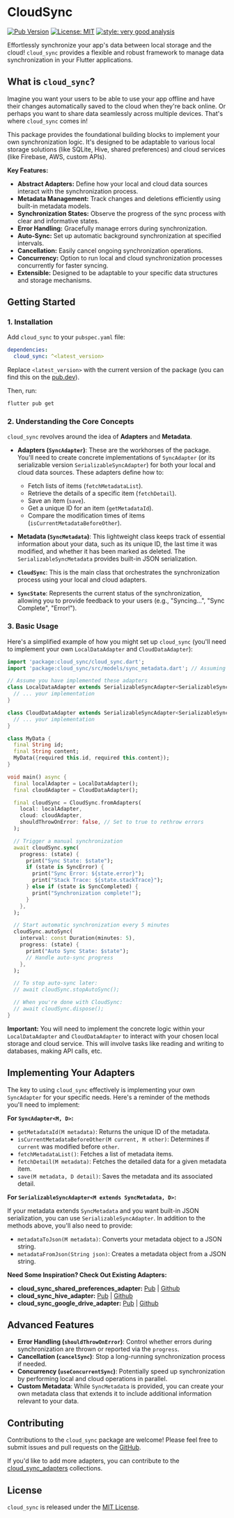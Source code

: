 # CloudSync

[![Pub Version](https://img.shields.io/pub/v/cloud_sync.svg)](https://pub.dev/packages/cloud_sync)
[![License: MIT](https://img.shields.io/badge/License-MIT-blue.svg)](LICENSE)
[![style: very good analysis](https://img.shields.io/badge/style-very_good_analysis-B22C89.svg)](https://pub.dev/packages/very_good_analysis)

Effortlessly synchronize your app's data between local storage and the cloud! `cloud_sync` provides a flexible and robust framework to manage data synchronization in your Flutter applications.

## What is `cloud_sync`?

Imagine you want your users to be able to use your app offline and have their changes automatically saved to the cloud when they're back online. Or perhaps you want to share data seamlessly across multiple devices. That's where `cloud_sync` comes in!

This package provides the foundational building blocks to implement your own synchronization logic. It's designed to be adaptable to various local storage solutions (like SQLite, Hive, shared preferences) and cloud services (like Firebase, AWS, custom APIs).

**Key Features:**

* **Abstract Adapters:** Define how your local and cloud data sources interact with the synchronization process.
* **Metadata Management:** Track changes and deletions efficiently using built-in metadata models.
* **Synchronization States:** Observe the progress of the sync process with clear and informative states.
* **Error Handling:** Gracefully manage errors during synchronization.
* **Auto-Sync:** Set up automatic background synchronization at specified intervals.
* **Cancellation:** Easily cancel ongoing synchronization operations.
* **Concurrency:** Option to run local and cloud synchronization processes concurrently for faster syncing.
* **Extensible:** Designed to be adaptable to your specific data structures and storage mechanisms.

## Getting Started

### 1. Installation

Add `cloud_sync` to your `pubspec.yaml` file:

```yaml
dependencies:
  cloud_sync: ^<latest_version>
````

Replace `<latest_version>` with the current version of the package (you can find this on the [pub.dev](https://pub.dev/packages/cloud_sync)).

Then, run:

```bash
flutter pub get
```

### 2\. Understanding the Core Concepts

`cloud_sync` revolves around the idea of **Adapters** and **Metadata**.

* **Adapters (`SyncAdapter`)**: These are the workhorses of the package. You'll need to create concrete implementations of `SyncAdapter` (or its serializable version `SerializableSyncAdapter`) for both your local and cloud data sources. These adapters define how to:

  * Fetch lists of items (`fetchMetadataList`).
  * Retrieve the details of a specific item (`fetchDetail`).
  * Save an item (`save`).
  * Get a unique ID for an item (`getMetadataId`).
  * Compare the modification times of items (`isCurrentMetadataBeforeOther`).

* **Metadata (`SyncMetadata`)**: This lightweight class keeps track of essential information about your data, such as its unique ID, the last time it was modified, and whether it has been marked as deleted. The `SerializableSyncMetadata` provides built-in JSON serialization.

* **`CloudSync`**: This is the main class that orchestrates the synchronization process using your local and cloud adapters.

* **`SyncState`**: Represents the current status of the synchronization, allowing you to provide feedback to your users (e.g., "Syncing...", "Sync Complete", "Error\!").

### 3\. Basic Usage

Here's a simplified example of how you might set up `cloud_sync` (you'll need to implement your own `LocalDataAdapter` and `CloudDataAdapter`):

```dart
import 'package:cloud_sync/cloud_sync.dart';
import 'package:cloud_sync/src/models/sync_metadata.dart'; // Assuming sync_metadata.dart is in src/models

// Assume you have implemented these adapters
class LocalDataAdapter extends SerializableSyncAdapter<SerializableSyncMetadata, MyData> {
  // ... your implementation
}

class CloudDataAdapter extends SerializableSyncAdapter<SerializableSyncMetadata, MyData> {
  // ... your implementation
}

class MyData {
  final String id;
  final String content;
  MyData({required this.id, required this.content});
}

void main() async {
  final localAdapter = LocalDataAdapter();
  final cloudAdapter = CloudDataAdapter();

  final cloudSync = CloudSync.fromAdapters(
    local: localAdapter,
    cloud: cloudAdapter,
    shouldThrowOnError: false, // Set to true to rethrow errors
  );

  // Trigger a manual synchronization
  await cloudSync.sync(
    progress: (state) {
      print("Sync State: $state");
      if (state is SyncError) {
        print("Sync Error: ${state.error}");
        print("Stack Trace: ${state.stackTrace}");
      } else if (state is SyncCompleted) {
        print("Synchronization complete!");
      }
    },
  );

  // Start automatic synchronization every 5 minutes
  cloudSync.autoSync(
    interval: const Duration(minutes: 5),
    progress: (state) {
      print("Auto Sync State: $state");
      // Handle auto-sync progress
    },
  );

  // To stop auto-sync later:
  // await cloudSync.stopAutoSync();

  // When you're done with CloudSync:
  // await cloudSync.dispose();
}
```

**Important:** You will need to implement the concrete logic within your `LocalDataAdapter` and `CloudDataAdapter` to interact with your chosen local storage and cloud service. This will involve tasks like reading and writing to databases, making API calls, etc.

## Implementing Your Adapters

The key to using `cloud_sync` effectively is implementing your own `SyncAdapter` for your specific needs. Here's a reminder of the methods you'll need to implement:

**For `SyncAdapter<M, D>`:**

* `getMetadataId(M metadata)`: Returns the unique ID of the metadata.
* `isCurrentMetadataBeforeOther(M current, M other)`: Determines if `current` was modified before `other`.
* `fetchMetadataList()`: Fetches a list of metadata items.
* `fetchDetail(M metadata)`: Fetches the detailed data for a given metadata item.
* `save(M metadata, D detail)`: Saves the metadata and its associated detail.

**For `SerializableSyncAdapter<M extends SyncMetadata, D>`:**

If your metadata extends `SyncMetadata` and you want built-in JSON serialization, you can use `SerializableSyncAdapter`. In addition to the methods above, you'll also need to provide:

* `metadataToJson(M metadata)`: Converts your metadata object to a JSON string.
* `metadataFromJson(String json)`: Creates a metadata object from a JSON string.

**Need Some Inspiration? Check Out Existing Adapters:**

* **cloud_sync_shared_preferences_adapter:** [Pub](https://pub.dev/packages/cloud_sync_shared_preferences_adapter) | [Github](https://github.com/lamnhan066/cloud_sync_adapters/tree/main/packages/cloud_sync_shared_preferences_adapter)
* **cloud_sync_hive_adapter:** [Pub](https://pub.dev/packages/cloud_sync_hive_adapter) | [Github](https://github.com/lamnhan066/cloud_sync_adapters/tree/main/packages/cloud_sync_hive_adapter)
* **cloud_sync_google_drive_adapter:** [Pub](https://pub.dev/packages/cloud_sync_google_drive_adapter) | [Github](https://github.com/lamnhan066/cloud_sync_adapters/tree/main/packages/cloud_sync_google_drive_adapter)

## Advanced Features

* **Error Handling (`shouldThrowOnError`)**: Control whether errors during synchronization are thrown or reported via the `progress`.
* **Cancellation (`cancelSync`)**: Stop a long-running synchronization process if needed.
* **Concurrency (`useConcurrentSync`)**: Potentially speed up synchronization by performing local and cloud operations in parallel.
* **Custom Metadata**: While `SyncMetadata` is provided, you can create your own metadata class that extends it to include additional information relevant to your data.

## Contributing

Contributions to the `cloud_sync` package are welcome\! Please feel free to submit issues and pull requests on the [GitHub](https://github.com/lamnhan066/cloud_sync).

If you'd like to add more adapters, you can contribute to the [cloud_sync_adapters](https://github.com/lamnhan066/cloud_sync_adapters) collections.

## License

`cloud_sync` is released under the [MIT License](https://github.com/lamnhan066/cloud_sync/blob/main/LICENSE).
